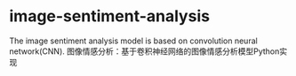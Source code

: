 # image-sentiment-analysis
The image sentiment analysis model is based on convolution neural network(CNN). 
图像情感分析：基于卷积神经网络的图像情感分析模型Python实现
